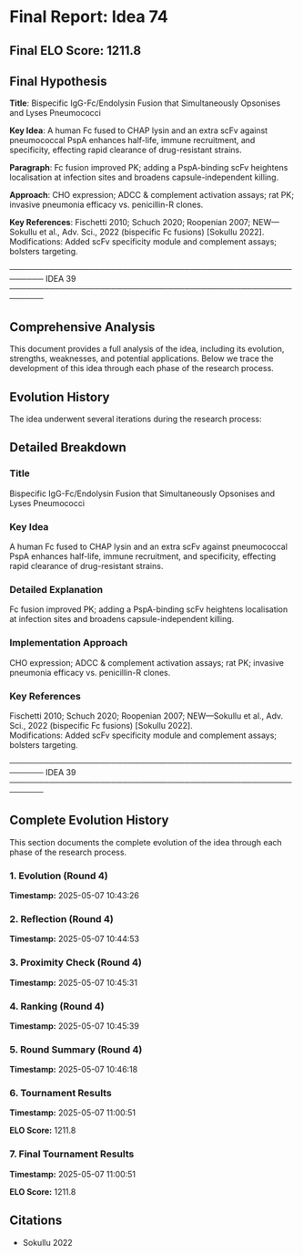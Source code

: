 # Final Report: Idea 74

## Final ELO Score: 1211.8

## Final Hypothesis

**Title**: Bispecific IgG-Fc/Endolysin Fusion that Simultaneously Opsonises and Lyses Pneumococci

**Key Idea**: A human Fc fused to CHAP lysin and an extra scFv against pneumococcal PspA enhances half-life, immune recruitment, and specificity, effecting rapid clearance of drug-resistant strains.

**Paragraph**: Fc fusion improved PK; adding a PspA-binding scFv heightens localisation at infection sites and broadens capsule-independent killing.

**Approach**: CHO expression; ADCC & complement activation assays; rat PK; invasive pneumonia efficacy vs. penicillin-R clones.

**Key References**: Fischetti 2010; Schuch 2020; Roopenian 2007; NEW—Sokullu et al., Adv. Sci., 2022 (bispecific Fc fusions) [Sokullu 2022].  
Modifications: Added scFv specificity module and complement assays; bolsters targeting.

────────────────────────────────────────────────────────
IDEA 39  
────────────────────────────────────────────────────────

## Comprehensive Analysis

This document provides a full analysis of the idea, including its evolution, strengths, weaknesses, and potential applications. Below we trace the development of this idea through each phase of the research process.

## Evolution History

The idea underwent several iterations during the research process:

## Detailed Breakdown

### Title

Bispecific IgG-Fc/Endolysin Fusion that Simultaneously Opsonises and Lyses Pneumococci

### Key Idea

A human Fc fused to CHAP lysin and an extra scFv against pneumococcal PspA enhances half-life, immune recruitment, and specificity, effecting rapid clearance of drug-resistant strains.

### Detailed Explanation

Fc fusion improved PK; adding a PspA-binding scFv heightens localisation at infection sites and broadens capsule-independent killing.

### Implementation Approach

CHO expression; ADCC & complement activation assays; rat PK; invasive pneumonia efficacy vs. penicillin-R clones.

### Key References

Fischetti 2010; Schuch 2020; Roopenian 2007; NEW—Sokullu et al., Adv. Sci., 2022 (bispecific Fc fusions) [Sokullu 2022].  
Modifications: Added scFv specificity module and complement assays; bolsters targeting.

────────────────────────────────────────────────────────
IDEA 39  
────────────────────────────────────────────────────────

## Complete Evolution History

This section documents the complete evolution of the idea through each phase of the research process.

### 1. Evolution (Round 4)
**Timestamp:** 2025-05-07 10:43:26



### 2. Reflection (Round 4)
**Timestamp:** 2025-05-07 10:44:53



### 3. Proximity Check (Round 4)
**Timestamp:** 2025-05-07 10:45:31



### 4. Ranking (Round 4)
**Timestamp:** 2025-05-07 10:45:39



### 5. Round Summary (Round 4)
**Timestamp:** 2025-05-07 10:46:18



### 6. Tournament Results
**Timestamp:** 2025-05-07 11:00:51

**ELO Score:** 1211.8



### 7. Final Tournament Results
**Timestamp:** 2025-05-07 11:00:51

**ELO Score:** 1211.8



## Citations

- Sokullu 2022

